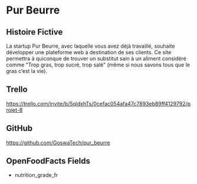 # Pur Beurre

## Histoire Fictive

La startup Pur Beurre, avec laquelle vous avez déjà travaillé, souhaite développer une plateforme web à destination de ses clients. Ce site permettra à quiconque de trouver un substitut sain à un aliment considéré comme "Trop gras, trop sucré, trop salé" (même si nous savons tous que le gras c’est la vie).

## Trello

https://trello.com/invite/b/5qldxhTs/0cefac054afa47c7893eb89ff4129792/projet-8

## GitHub

https://github.com/GoswaTech/pur_beurre

## OpenFoodFacts Fields

- nutrition_grade_fr

